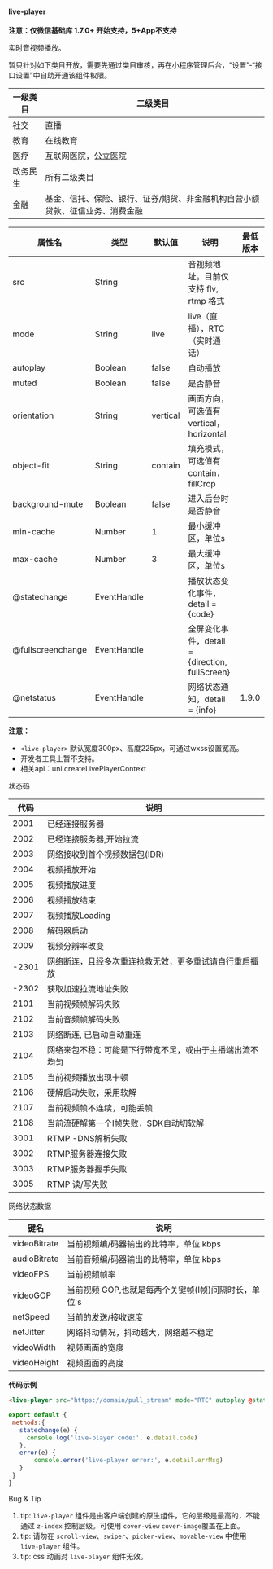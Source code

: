 #### live-player

**注意：仅微信基础库 1.7.0+ 开始支持，5+App不支持**

实时音视频播放。

暂只针对如下类目开放，需要先通过类目审核，再在小程序管理后台，“设置”-“接口设置”中自助开通该组件权限。

|一级类目	|二级类目																																			|
|---|---|
|社交			|直播																																					|
|教育			|在线教育																																			|
|医疗			|互联网医院，公立医院																													|
|政务民生	|所有二级类目																																	|
|金融			|基金、信托、保险、银行、证券/期货、非金融机构自营小额贷款、征信业务、消费金融|

|属性名								|类型				|默认值			|说明																						|最低版本				|
|---------------			|-----			|----------	|----------------------------------							|--------------	|
|src									|String			|						|音视频地址。目前仅支持 flv, rtmp 格式					|								|
|mode									|String			|live				|live（直播），RTC（实时通话）									|								|
|autoplay							|Boolean		|false			|自动播放																				|								|
|muted								|Boolean		|false			|是否静音																				|								|
|orientation					|String			|vertical		|画面方向，可选值有 vertical，horizontal				|								|
|object-fit						|String			|contain		|填充模式，可选值有 contain，fillCrop						|								|
|background-mute			|Boolean		|false			|进入后台时是否静音															|								|
|min-cache						|Number			|1					|最小缓冲区，单位s															|								|
|max-cache						|Number			|3					|最大缓冲区，单位s															|								|
|@statechange			|EventHandle|						|播放状态变化事件，detail = {code}							|								|
|@fullscreenchange	|EventHandle|						|全屏变化事件，detail = {direction, fullScreen}	|								|
|@netstatus				|EventHandle|						|网络状态通知，detail = {info}									|1.9.0					|

**注意：**

* ``<live-player>`` 默认宽度300px、高度225px，可通过wxss设置宽高。
* 开发者工具上暂不支持。
* 相关api：uni.createLivePlayerContext

状态码

|代码	|说明																											|
|---|---|
|2001	|已经连接服务器																						|
|2002	|已经连接服务器,开始拉流																	|
|2003	|网络接收到首个视频数据包(IDR)														|
|2004	|视频播放开始																							|
|2005	|视频播放进度																							|
|2006	|视频播放结束																							|
|2007	|视频播放Loading																					|
|2008	|解码器启动																								|
|2009	|视频分辨率改变																						|
|-2301|网络断连，且经多次重连抢救无效，更多重试请自行重启播放		|
|-2302|获取加速拉流地址失败																			|
|2101	|当前视频帧解码失败																				|
|2102	|当前音频帧解码失败																				|
|2103	|网络断连, 已启动自动重连																	|
|2104	|网络来包不稳：可能是下行带宽不足，或由于主播端出流不均匀	|
|2105	|当前视频播放出现卡顿																			|
|2106	|硬解启动失败，采用软解																		|
|2107	|当前视频帧不连续，可能丢帧																|
|2108	|当前流硬解第一个I帧失败，SDK自动切软解										|
|3001	|RTMP -DNS解析失败																				|
|3002	|RTMP服务器连接失败																				|
|3003	|RTMP服务器握手失败																				|
|3005	|RTMP 读/写失败																						|

网络状态数据

|键名					|说明																									|
|---|---|
|videoBitrate	|当前视频编/码器输出的比特率，单位 kbps								|
|audioBitrate	|当前音频编/码器输出的比特率，单位 kbps								|
|videoFPS			|当前视频帧率																					|
|videoGOP			|当前视频 GOP,也就是每两个关键帧(I帧)间隔时长，单位 s	|
|netSpeed			|当前的发送/接收速度																	|
|netJitter		|网络抖动情况，抖动越大，网络越不稳定									|
|videoWidth		|视频画面的宽度																				|
|videoHeight	|视频画面的高度																				|
**代码示例**
 
 ```html
<live-player src="https://domain/pull_stream" mode="RTC" autoplay @statechange="statechange" @error="error" style="width: 300px; height: 225px;" />
 ```
 
 ```javascript
export default {
  methods:{
    statechange(e) {
      console.log('live-player code:', e.detail.code)
    },
    error(e) {
        console.error('live-player error:', e.detail.errMsg)
    }
  }
}
 ```
 
 Bug & Tip
1. tip: ```live-player``` 组件是由客户端创建的原生组件，它的层级是最高的，不能通过 ```z-index``` 控制层级。可使用 ```cover-view``` ```cover-image```覆盖在上面。
2. tip: 请勿在 ```scroll-view```、```swiper```、```picker-view```、```movable-view``` 中使用 ```live-player``` 组件。
3. tip: css 动画对 ```live-player``` 组件无效。